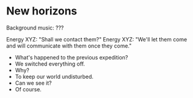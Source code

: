 # New horizons

Background music: ???


Energy XYZ: "Shall we contact them?"
Energy XYZ: "We'll let them come and will communicate with them once they come."




- What's happened to the previous expedition?
- We switched everything off.
- Why?
- To keep our world undisturbed. 
- Can we see it?
- Of course. 
